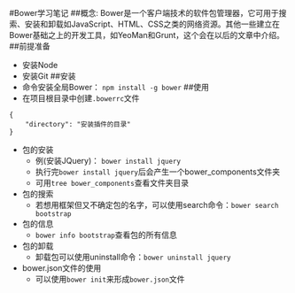 #Bower学习笔记
##概念:
Bower是一个客户端技术的软件包管理器，它可用于搜索、安装和卸载如JavaScript、HTML、CSS之类的网络资源。其他一些建立在Bower基础之上的开发工具，如YeoMan和Grunt，这个会在以后的文章中介绍。
##前提准备
+ 安装Node
+ 安装Git
##安装
+ 命令安装全局Bower： `npm install -g bower`
##使用
+ 在项目根目录中创建`.bowerrc`文件
```
{
    "directory": "安装插件的目录"
}
```
+ 包的安装
    * 例(安装JQuery)： `bower install jquery`
    * 执行完`bower install jquery`后会产生一个bower_components文件夹
    * 可用`tree bower_components`查看文件夹目录
+ 包的搜索
    * 若想用框架但又不确定包的名字，可以使用search命令：`bower search bootstrap`
+ 包的信息
    * `bower info bootstrap`查看包的所有信息
+ 包的卸载
    * 卸载包可以使用uninstall命令：`bower uninstall jquery`
+ bower.json文件的使用
    * 可以使用`bower init`来形成`bower.json`文件